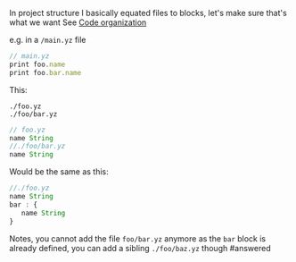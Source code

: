 In project structure I basically equated files to blocks, let's make sure that's what we want
See [Code organization](Code%20organization.md)


e.g. in a `/main.yz` file
```js
// main.yz
print foo.name
print foo.bar.name
```

This:

```
./foo.yz
./foo/bar.yz
```
```js
// foo.yz
name String
//./foo/bar.yz
name String
```
Would be the same as this:
```js
//./foo.yz
name String
bar : {
   name String
}
```

Notes, you cannot add the file `foo/bar.yz` anymore as the `bar` block is already defined, you can add a sibling `./foo/baz.yz` though
#answered
